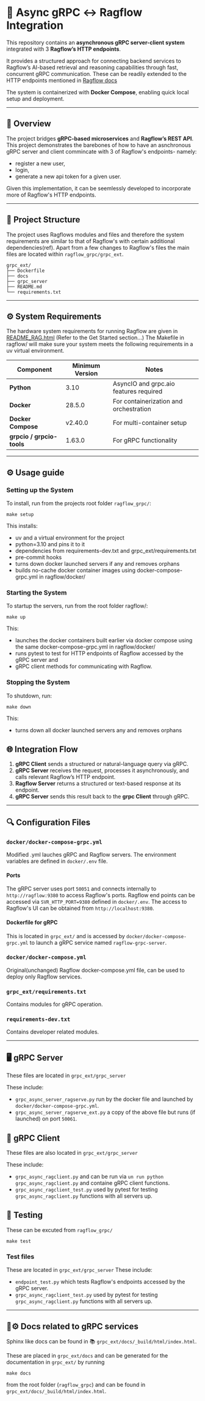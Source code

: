 # 🚀 Async gRPC ↔ Ragflow Integration

This repository contains an **asynchronous gRPC server-client system** integrated with 3 **Ragflow’s HTTP endpoints**.

It provides a structured approach for connecting backend services to Ragflow’s AI-based retrieval and reasoning capabilities through fast, concurrent gRPC communication. These can be readily extended to the HTTP endpoints mentioned in [Ragflow docs](https://ragflow.io/docs/dev/http_api_reference)

The system is containerized with **Docker Compose**, enabling quick local setup and deployment.

---

## 🧭 Overview

The project bridges **gRPC-based microservices** and **Ragflow’s REST API**.
This project demonstrates the barebones of how to have an asnchronous gRPC server and client commincate with 3 of Ragflow's endpoints- namely:
- register a new user,
- login,
- generate a new api token for a given user.

Given this implementation, it can be seemlessly developed to incorporate more of Ragflow's HTTP endpoints.

---

## 🧱 Project Structure
The project uses Ragflows modules and files and therefore the system requirements are similar to that of Ragflow's with certain additional dependencies(ref). Apart from a few changes to Ragflow's files the main files are located within `ragflow_grpc/grpc_ext`.
```
grpc_ext/
├── Dockerfile
├── docs
├── grpc_server
├── README.md
└── requirements.txt
```
---

## ⚙️ System Requirements
The hardware system requirements for running Ragflow are given in [README_RAG.html](../README_RAG.html) (Refer to the Get Started section...)
The Makefile in ragflow/ will make sure your system meets the following requirements in a uv virtual environment.

| Component | Minimum Version | Notes |
|------------|----------------|-------|
| **Python** | 3.10 | AsyncIO and grpc.aio features required |
| **Docker** | 28.5.0 | For containerization and orchestration |
| **Docker Compose** | v2.40.0| For multi-container setup |
| **grpcio / grpcio-tools** | 1.63.0| For gRPC functionality |

---
## ⚙️ Usage guide
### Setting up the System
To install, run from the projects root folder `ragflow_grpc/`:
```
make setup
```

This installs:
- uv and a virtual environment for the project
- python=3.10 and pins it to it
- dependencies from requirements-dev.txt and grpc_ext/requirements.txt
- pre-commit hooks
- turns down docker launched servers if any and removes orphans
- builds no-cache docker container images using docker-compose-grpc.yml in ragflow/docker/

### Starting the System
To startup the servers, run from the root folder ragflow/:
```
make up
```

This:
- launches the docker containers built earlier via docker compose using the same docker-compose-grpc.yml in ragflow/docker/
- runs pytest to test for HTTP endpoints of Ragflow accessed by the gRPC server and
- gRPC client methods for communicating with Ragflow.

### Stopping the System
To shutdown, run:
```
make down
```

This:
- turns down all docker launched servers any and removes orphans



## 🌐 Integration Flow

1. **gRPC Client** sends a structured or natural-language query via gRPC.
2. **gRPC Server** receives the request, processes it asynchronously, and calls relevant Ragflow’s HTTP endpoint.
3. **Ragflow Server** returns a structured or text-based response at its endpoint.
4. **gRPC Server** sends this result back to the **grpc Client** through gRPC.




---

## 🔍 Configuration Files

### `docker/docker-compose-grpc.yml`
Modified .yml lauches gRPC and Ragflow servers.
The environment variables are defined in `docker/.env` file.

#### Ports
The gRPC server uses port `50051` and connects internally to `http://ragflow:9380` to access Ragflow's ports.
Ragflow end points can be accessed via `SVR_HTTP_PORT=9380` defined in `docker/.env`.
The access to Ragflow's UI can be obtained from `http://localhost:9380`.

#### Dockerfile for gRPC
This is located in `grpc_ext/` and is accessed by `docker/docker-compose-grpc.yml` to launch a gRPC service named `ragflow-grpc-server`.


### `docker/docker-compose.yml`
Original(unchanged) Ragflow docker-compose.yml file, can be used to deploy only Ragflow services.


### `grpc_ext/requirements.txt`
Contains modules for gRPC operation.

### `requirements-dev.txt`
Contains developer related modules.

---

## 🖥️ gRPC Server
These files are located in `grpc_ext/grpc_server`

These include:
- `grpc_async_server_ragserve.py` run by the docker file and launched by `docker/docker-compose-grpc.yml`.
- `grpc_async_server_ragserve_ext.py` a copy of the above file but runs (if launched) on port `50061`.

## 🤝 gRPC Client
These files are also located in `grpc_ext/grpc_server`

These include:
- `grpc_async_ragclient.py` and can be run via `un run python grpc_async_ragclient.py` and containe gRPC client functions.
- `grpc_async_ragclient_test.py` used by pytest for testing `grpc_async_ragclient.py` functions with all servers up.

## 🧪 Testing
These can be excuted from `ragflow_grpc/`
```
make test
```

### Test files
These are located in `grpc_ext/grpc_server`
These include:
- `endpoint_test.py` which tests Ragflow's endpoints accessed by the gRPC server.
- `grpc_async_ragclient_test.py` used by pytest for testing `grpc_async_ragclient.py` functions with all servers up.


---

## 📘⚙️ Docs related to gRPC services
Sphinx like docs can be found in 📚 `grpc_ext/docs/_build/html/index.html`.

These are placed in `grpc_ext/docs` and can be generated for the documentation in `grpc_ext/` by running
```
make docs
```
from the root folder (`ragflow_grpc`) and can be found in `grpc_ext/docs/_build/html/index.html`.
